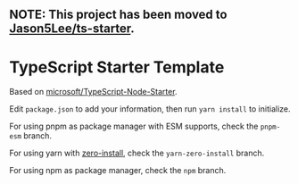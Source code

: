 ## NOTE: This project has been moved to [Jason5Lee/ts-starter](https://github.com/Jason5Lee/ts-starter).

# TypeScript Starter Template

Based on [microsoft/TypeScript-Node-Starter](https://github.com/microsoft/TypeScript-Node-Starter).

Edit `package.json` to add your information, then run `yarn install` to initialize.

For using pnpm as package manager with ESM supports, check the `pnpm-esm` branch.

For using yarn with [zero-install](https://yarnpkg.com/features/zero-installs), check the `yarn-zero-install` branch.

For using npm as package manager, check the `npm` branch.
